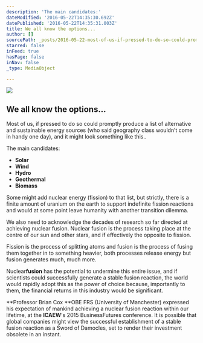 ```yaml
---
description: 'The main candidates:'
dateModified: '2016-05-22T14:35:30.692Z'
datePublished: '2016-05-22T14:35:31.003Z'
title: We all know the options...
author: []
sourcePath: _posts/2016-05-22-most-of-us-if-pressed-to-do-so-could-promptly-produce-a-lis.md
starred: false
inFeed: true
hasPage: false
inNav: false
_type: MediaObject

---
```

<article style=""><img src="https://s3-us-west-2.amazonaws.com/the-grid-img/p/6dd35cab7bccc3d22aba39d55c4954e0bdbf838a.jpg" /><h1>We all know the options...</h1><p>Most of us, if pressed to do so could promptly produce a list of alternative and sustainable energy sources (who said geography class wouldn’t come in handy one day), and it might look something like this..</p></article>

The main candidates:

* **Solar**
* **Wind**
* **Hydro**
* **Geothermal**
* **Biomass**

Some might add nuclear energy (fission) to that list, but strictly, there is a finite amount of uranium on the earth to support indefinite fission reactions and would at some point leave humanity with another transition dilemma.

We also need to acknowledge the decades of research so far directed at achieving nuclear fusion. Nuclear fusion is the process taking place at the centre of our sun and other stars, and if effectively the opposite to fission.

Fission is the process of splitting atoms and fusion is the process of fusing them together in to something heavier, both processes release energy but fusion generates much, much more.

Nuclear**fusion** has the potential to undermine this entire issue, and if scientists could successfully generate a stable fusion reaction, the world would rapidly adopt this as the power of choice because, importantly to them, the financial returns in this industry would be significant.

**Professor Brian Cox **OBE FRS (University of Manchester) expressed his expectation of mankind achieving a nuclear fusion reaction within our lifetime, at the **ICAEW**'s 2015 BusinessFutures conference. It is possible that global companies might view the successful establishment of a stable fusion reaction as a Sword of Damocles, set to render their investment obsolete in an instant.